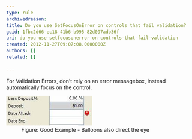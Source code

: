 ```yaml
---
type: rule
archivedreason: 
title: Do you use SetFocusOnError on controls that fail validation?
guid: 1fbc2d66-ec18-41b6-b995-82d097adb36f
uri: do-you-use-setfocusonerror-on-controls-that-fail-validation
created: 2012-11-27T09:07:08.0000000Z
authors: []
related: []

---
```



<div>For Validation Errors, don’t rely on an error messagebox, instead automatically focus on the control.</div>
<dl class="goodImage"><dt><img src="../../assets/GoodValidation.jpg" alt="" /></dt>
<dd>Figure: Good Example - Balloons also direct the eye</dd></dl>

<br><excerpt class='endintro'></excerpt><br>



